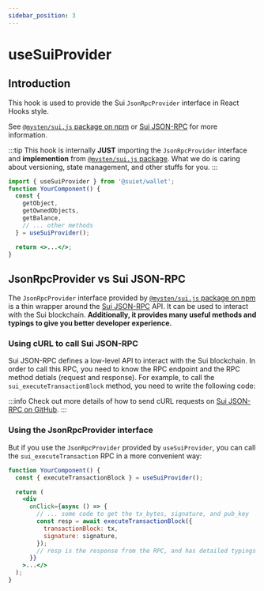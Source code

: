 ```yaml
---
sidebar_position: 3
---
```


# useSuiProvider

## Introduction

This hook is used to provide the Sui `JsonRpcProvider` interface in React Hooks style.

See [`@mysten/sui.js` package on npm](https://www.npmjs.com/package/@mysten/sui.js) or [Sui JSON-RPC](https://docs.sui.io/sui-jsonrpc) for more information.

:::tip
This hook is internally **JUST** importing the `JsonRpcProvider` interface and **implemention** from [`@mysten/sui.js` package](https://www.npmjs.com/package/@mysten/sui.js). What we do is caring about versioning, state management, and other stuffs for you.
:::

```jsx
import { useSuiProvider } from '@suiet/wallet';
function YourComponent() {
  const {
    getObject,
    getOwnedObjects,
    getBalance,
    // ... other methods
  } = useSuiProvider();

  return <>...</>;
}
```

## JsonRpcProvider vs Sui JSON-RPC

The `JsonRpcProvider` interface provided by [`@mysten/sui.js` package on npm](https://www.npmjs.com/package/@mysten/sui.js) is a thin wrapper around the [Sui JSON-RPC](https://docs.sui.io/sui-jsonrpc) API. It can be used to interact with the Sui blockchain. **Additionally, it provides many useful methods and typings to give you better developer experience.**

### Using cURL to call Sui JSON-RPC

Sui JSON-RPC defines a low-level API to interact with the Sui blockchain. 
In order to call this RPC, you need to know the RPC endpoint and the RPC method detials (request and response). 
For example, to call the `sui_executeTransactionBlock` method, you need to write the following code:

:::info
Check out more details of how to send cURL requests on [Sui JSON-RPC on GitHub](https://github.com/MystenLabs/sui/blob/main/doc/src/build/json-rpc.md).
:::

### Using the JsonRpcProvider interface

But if you use the `JsonRpcProvider` provided by `useSuiProvider`, you can call the `sui_executeTransaction` RPC in a more convenient way:

```jsx
function YourComponent() {
  const { executeTransactionBlock } = useSuiProvider();

  return (
    <div
      onClick={async () => {
        // ... some code to get the tx_bytes, signature, and pub_key
        const resp = await executeTransactionBlock({
          transactionBlock: tx,
          signature: signature,
        });
        // resp is the response from the RPC, and has detailed typings defination
      }}
    >...</>
  );
}
```
